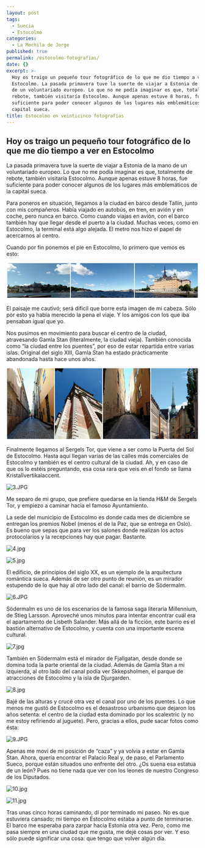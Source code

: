 ```yaml
---
layout: post
tags:
  - Suecia
  - Estocolmo
categories:
  - La Mochila de Jorge
published: true
permalink: /estocolmo-fotografias/
date: {}
excerpt: >-
  Hoy os traigo un pequeño tour fotográfico de lo que me dio tiempo a ver en
  Estocolmo. La pasada primavera tuve la suerte de viajar a Estonia de la mano
  de un voluntariado europeo. Lo que no me podía imaginar es que, totalmente de
  rebote, también visitaría Estocolmo. Aunque apenas estuve 8 horas, fue
  suficiente para poder conocer algunos de los lugares más emblemáticos de la
  capital sueca.
title: Estocolmo en veinticinco fotografías
---
```

## Hoy os traigo un pequeño tour fotográfico de lo que me dio tiempo a ver en Estocolmo
La pasada primavera tuve la suerte de viajar a Estonia de la mano de un voluntariado europeo. Lo que no me podía imaginar es que, totalmente de rebote, también visitaría Estocolmo. Aunque apenas estuve 8 horas, fue suficiente para poder conocer algunos de los lugares más emblemáticos de la capital sueca. 

Para poneros en situación, llegamos a la ciudad en barco desde Tallín, junto con mis compañeros. Había viajado en autobús, en tren, en avión y en coche, pero nunca en barco. Como cuando viajas en avión, con el barco también hay que llegar desde el puerto a la ciudad. Muchas veces, como en Estocolmo, la terminal está algo alejada. El metro nos hizo el papel de acercarnos al centro.

Cuando por fin ponemos el pie en Estocolmo, lo primero que vemos es esto: 

![01.jpg](https://github.com/eyrjo/archivo/blob/master/_img/estocolmo/01.jpg)

El paisaje me cautivó; será dificil que borre esta imagen de mi cabeza. Sólo por esto ya había merecido la pena el viaje. Y los amigos con los que iba pensaban igual que yo.

Nos pusimos en movimiento para buscar el centro de la ciudad, atravesando Gamla Stan (literalmente, la ciudad vieja). También conocida como “la ciudad entre los puentes”, por eso de estar repartida entre varias islas. Original del siglo XIII, Gamla Stan ha estado prácticamente abandonada hasta hace unos años.

![2.jpg](https://github.com/eyrjo/archivo/blob/58ac1ac495faeb239e4f434d1f229ec9930b4b21/_img/estocolmo/02.jpeg)

Finalmente llegamos al Sergels Tor, que viene a ser como la Puerta del Sol de Estocolmo. Hasta aquí llegan varias de las calles más comerciales de Estocolmo y también es el centro cultural de la ciudad. Ah, y en caso de que os lo estéis preguntando, esa cosa rara que veis en el fondo se llama Kristallvertikalaccent. 

![3.JPG]({{site.baseurl}}/_img/estocolmo/3.JPG)

Me separo de mi grupo, que prefiere quedarse en la tienda H&M de Sergels Tor, y empiezo a caminar hacia el famoso Ayuntamiento. 

La sede del municipio de Estocolmo es donde cada mes de diciembre se entregan los premios Nobel (menos el de la Paz, que se entrega en Oslo). Es bueno que sepas que para ver los salones donde realizan los actos protocolarios y la recepciones hay que pagar. Bastante. 

![4.jpg]({{site.baseurl}}/_img/estocolmo/4.jpg)

![5.jpg]({{site.baseurl}}/_img/estocolmo/5.jpg)

El edificio, de principios del siglo XX, es un ejemplo de la arquitectura romántica sueca. Además de ser otro punto de reunión, es un mirador estupendo de lo que hay al otro lado del canal: el barrio de Södermalm. 

![6.JPG]({{site.baseurl}}/_img/estocolmo/6.JPG)

Södermalm es uno de los escenarios de la famosa saga literaria Millennium, de Stieg Larsson. Aproveché unos minutos para intentar encontrar cuál era el apartamento de Lisbeth Salander. Más allá de la ficción, este barrio es el bastión alternativo de Estocolmo, y cuenta con una importante escena cultural. 

![7.jpg]({{site.baseurl}}/_img/estocolmo/7.jpg)

También en Södermalm está el mirador de Fjallgatan, desde donde se domina toda la parte oriental de la ciudad. Además de Gamla Stan a mi izquierda, al otro lado del canal podía ver Skkepsholmen, el parque de atracciones de Estocolmo y la isla de Djurgarden.

![8.jpg]({{site.baseurl}}/_img/estocolmo/8.jpg)

Bajé de las alturas y crucé otra vez el canal por uno de los puentes. Lo que menos me gustó de Estocolmo es el desastroso urbanismo que dejaron los años setenta: el centro de la ciudad esta dominado por los scalextric (y no me estoy refiriendo al juguete). Pero, gracias a ellos, pude sacar fotos como ésta:

![9.JPG]({{site.baseurl}}/_img/estocolmo/9.JPG)

Apenas me moví de mi posición de “caza” y ya volvía a estar en Gamla Stan. Ahora, quería encontrar el Palacio Real y, de paso, el Parlamento Sueco, porque están situados uno enfrente del otro. ¿Os suena esa estatua de un león? Pues no tiene nada que ver con los leones de nuestro Congreso de los Diputados. 

![10.jpg]({{site.baseurl}}/_img/estocolmo/10.jpg)

![11.jpg]({{site.baseurl}}/_img/estocolmo/11.jpg)

Tras unas cinco horas caminando, dí por terminado mi paseo. No es que estuviera cansado; mi tiempo en Estocolmo estaba a punto de terminarse. El barco me esperaba para zarpar hacia Estonia otra vez. Pero, como me pasa siempre en una ciudad que me gusta, me dejé cosas por ver. Y eso sólo puede significar una cosa: que tengo que volver algún día.
